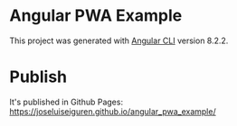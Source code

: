 # Angular PWA Example

This project was generated with [Angular CLI](https://github.com/angular/angular-cli) version 8.2.2.

# Publish

It's published in Github Pages: https://joseluiseiguren.github.io/angular_pwa_example/
